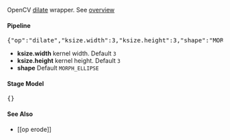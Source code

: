 OpenCV [dilate](http://docs.opencv.org/modules/imgproc/doc/filtering.html?highlight=dilate#dilate) wrapper. See [overview](http://docs.opencv.org/doc/tutorials/imgproc/erosion_dilatation/erosion_dilatation.html)

#### Pipeline
<pre>{"op":"dilate","ksize.width":3,"ksize.height":3,"shape":"MORPH_ELLIPSE"}</pre>
* **ksize.width** kernel width. Default `3`
* **ksize.height** kernel height. Default `3`
* **shape** Default `MORPH_ELLIPSE`

#### Stage Model
<pre>{}</pre>

#### See Also
* [[op erode]]
